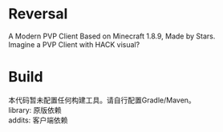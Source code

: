 # Reversal
A Modern PVP Client Based on Minecraft 1.8.9, Made by Stars.  
Imagine a PVP Client with HACK visual?
# Build
本代码暂未配置任何构建工具。请自行配置Gradle/Maven。  
library: 原版依赖  
addits: 客户端依赖